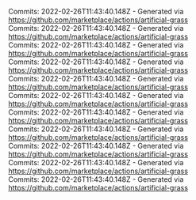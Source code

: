 Commits: 2022-02-26T11:43:40.148Z - Generated via https://github.com/marketplace/actions/artificial-grass
<br>
Commits: 2022-02-26T11:43:40.148Z - Generated via https://github.com/marketplace/actions/artificial-grass
<br>
Commits: 2022-02-26T11:43:40.148Z - Generated via https://github.com/marketplace/actions/artificial-grass
<br>
Commits: 2022-02-26T11:43:40.148Z - Generated via https://github.com/marketplace/actions/artificial-grass
<br>
Commits: 2022-02-26T11:43:40.148Z - Generated via https://github.com/marketplace/actions/artificial-grass
<br>
Commits: 2022-02-26T11:43:40.148Z - Generated via https://github.com/marketplace/actions/artificial-grass
<br>
Commits: 2022-02-26T11:43:40.148Z - Generated via https://github.com/marketplace/actions/artificial-grass
<br>
Commits: 2022-02-26T11:43:40.148Z - Generated via https://github.com/marketplace/actions/artificial-grass
<br>
Commits: 2022-02-26T11:43:40.148Z - Generated via https://github.com/marketplace/actions/artificial-grass
<br>
Commits: 2022-02-26T11:43:40.148Z - Generated via https://github.com/marketplace/actions/artificial-grass
<br>
Commits: 2022-02-26T11:43:40.148Z - Generated via https://github.com/marketplace/actions/artificial-grass
<br>
